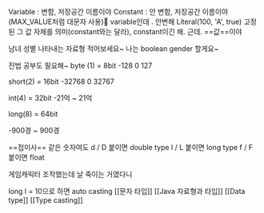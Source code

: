 Variable : 변함, 저장공간 이름이야
Constant : 안 변함, 저장공간 이름이야(MAX_VALUE처럼 대문자 사용)
	variable인데 . 안변해
Literal(100, 'A', true) 고정된 그 값 자체를 의미(constant와는 달라),
	constant이긴 해. 근데. ==값==이야

남녀 성별 나타내는 자료형 적어보세요~
나는 boolean gender 할게요~

진법 공부도 필요해~
byte (1) = 8bit
-128 0 127

short(2) = 16bit
-32768 0 32767

int(4) = 32bit
-21억 ~ 21억

long(8) = 64bit

-900경 ~ 900경

==접미사==
같은 숫자여도
d / D 붙이면 double type
l / L 붙이면 long type
f / F 붙이면 float

게임캐릭터 조작했는데 날 죽이는 거였다니

long l = 10으로 하면 auto casting
[[문자 타입]]
[[Java 자료형과 타입]]
[[Data type]]
[[Type casting]]
